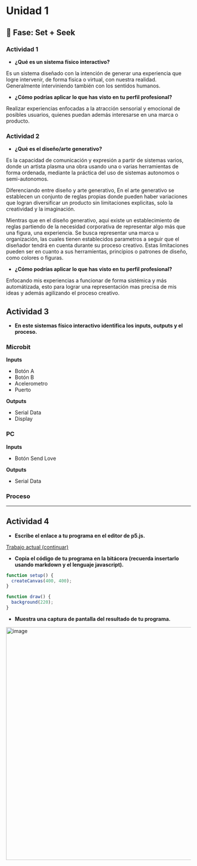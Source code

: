 # Unidad 1

## 🔎 Fase: Set + Seek

### Actividad 1

- **¿Qué es un sistema físico interactivo?**

Es un sistema diseñado con la intención de generar una experiencia que logre intervenir, de forma fisica o virtual, con nuestra realidad. Generalmente interviniendo también con los sentidos humanos.

- **¿Cómo podrías aplicar lo que has visto en tu perfil profesional?**

Realizar experiencias enfocadas a la atracción sensorial y emocional de posibles usuarios, quienes puedan además interesarse en una marca o producto.

### Actividad 2

- **¿Qué es el diseño/arte generativo?**

Es la capacidad de comunicación y expresión a partir de sistemas varios, donde un artista plasma una obra usando una o varias herramientas de forma ordenada, mediante la práctica del uso de sistemas autonomos o semi-autonomos.

Diferenciando entre diseño y arte generativo, En el arte generativo se establecen un conjunto de reglas propias donde pueden haber variaciones que logran diversificar un producto sin limitaciones explicitas, solo la creatividad y la imaginación.

Mientras que en el diseño generativo, aqui existe un establecimiento de reglas partiendo de la necesidad corporativa de representar algo más que una figura, una experiencia. Se busca representar una marca u organización, las cuales tienen establecidos parametros a seguir que el diseñador tendrá en cuenta durante su proceso creativo. Estas limitaciones pueden ser en cuanto a sus herramientas, principios o patrones de diseño, como colores o figuras.

- **¿Cómo podrías aplicar lo que has visto en tu perfil profesional?**

Enfocando mis experiencias a funcionar de forma sistémica y más automátizada, esto para lograr una representación mas precisa de mis ideas y además agilizando el proceso creativo.

## Actividad 3

- **En este sistemas físico interactivo identifica los inputs, outputs y el proceso.**

### Microbit

**Inputs**

- Botón A
- Botón B
- Acelerometro
- Puerto 

**Outputs**

- Serial Data
- Display

### PC

**Inputs**

- Botón Send Love

**Outputs**

- Serial Data

### Proceso

***

## Actividad 4

- **Escribe el enlace a tu programa en el editor de p5.js.**

[Trabajo actual (continuar)](https://editor.p5js.org/Feligonto/sketches/jGJ-OdAdi)

- **Copia el código de tu programa en la bitácora (recuerda insertarlo usando markdown y el lenguaje javascript).**

```js
function setup() {
  createCanvas(400, 400);
}

function draw() {
  background(220);
}
```

- **Muestra una captura de pantalla del resultado de tu programa.**

<img width="632" height="635" alt="image" src="https://github.com/user-attachments/assets/9eb18d88-8c68-4007-9e4b-a7a5c7513d82" />
